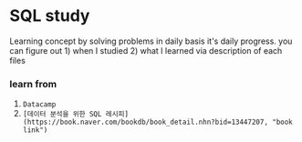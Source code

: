 # SQL study 

Learning concept by solving problems in daily basis 
it's daily progress. 
you can figure out 1) when I studied 2) what I learned via description of each files

### learn from 
1. `Datacamp`
2. `[데이터 분석을 위한 SQL 레시피](https://book.naver.com/bookdb/book_detail.nhn?bid=13447207, "book link")`

